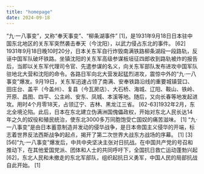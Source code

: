 ```yaml
---
title: "homepage"
date: 2024-09-18
---
```


“九·一八事变”，又称“奉天事变”、“柳条湖事件” [1]，是1931年9月18日日本驻中国东北地区的关东军突然袭击奉天（今沈阳），以武力侵占东北的事件。 [62]
1931年9月18日晚10时20分，日本关东军自行炸毁南满铁路柳条湖段一段路轨，反诬中国军队破坏铁路。坐镇沈阳的关东军高级参谋板垣征四郎收到路轨被炸的报告后，当即以关东军代理司令官、先遣参谋的名义，向关东军部队发布进攻中国军队驻地北大营和沈阳的命令。各路日军向北大营发起猛烈进攻，震惊中外的“九·一八事变”爆发。9月19日，关东军迅速占领了南满、安奉铁路沿线的重要城镇营口、田庄台、盖平（今盖州）、复县（今瓦房店）、大石桥、海城、辽阳、鞍山、铁岭、开原、昌图、四平、公主岭、安东、凤城、本溪等地。随后，又向长春等地发起进攻。用时4个月零18天，占领辽宁、吉林、黑龙江三省。 [62-63]1932年2月，东北全境沦陷。此后，日本在东北建立伪满洲国傀儡政权，开始对东北人民长达14年之久的奴役和殖民统治，使东北3000多万同胞饱受亡国奴的痛苦滋味。 [1]
“九·一八事变”是由日本蓄意制造并发动的侵华战争，是日本帝国主义侵华的开端，标志着世界反法西斯战争的起点，揭开了第二次世界大战东方战场的序幕。 [1] [3] [56]“九·一八事变”爆发后，中共中央坚决主张对日抗战。在中国共产党的号召和推动下，在其他爱国党派、团体和人士的共同呼吁下，全国抗日救亡运动蓬勃兴起 [62]，东北人民和未撤走的东北军部队，组织起抗日义勇军，中国人民的局部抗战自此开始。 [1]
